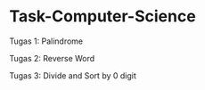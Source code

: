 # Task-Computer-Science
Tugas 1:
Palindrome

Tugas 2:
Reverse Word

Tugas 3:
Divide and Sort by 0 digit
